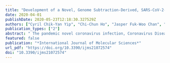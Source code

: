 ```yaml
---
title: "Development of a Novel, Genome Subtraction-Derived, SARS-CoV-2-Specific COVID-19-nsp2 Real-Time RT-PCR Assay and Its Evaluation Using Clinical Specimens"
date: 2020-04-01
publishDate: 2020-05-23T12:18:30.327529Z
authors: ["Cyril Chik-Yan Yip", "Chi-Chun Ho", "Jasper Fuk-Woo Chan", "Kelvin Kai-Wang To", "Helen Shuk-Ying Chan", "Sally Cheuk-Ying Wong", "Kit-Hang Leung", "Agnes Yim-Fong Fung", "Anthony Chin-Ki Ng", "Zijiao Zou", "Anthony Raymond Tam", "Tom Wai-Hin Chung", "Kwok-Hung Chan", "Ivan Fan-Ngai Hung", "Vincent Chi-Chung Cheng", "Owen Tak-Yin Tsang", "Stephen Kwok Wing Tsui", "Kwok-Yung Yuen"]
publication_types: ["2"]
abstract: " The pandemic novel coronavirus infection, Coronavirus Disease 2019 (COVID-19), has affected at least 190 countries or territories, with 465,915 confirmed cases and 21,031 deaths. In a containment-based strategy, rapid, sensitive and specific testing is important in epidemiological control and clinical management. Using 96 SARS-CoV-2 and 104 non-SARS-CoV-2 coronavirus genomes and our in-house program, GolayMetaMiner, four specific regions longer than 50 nucleotides in the SARS-CoV-2 genome were identified. Primers were designed to target the longest and previously untargeted nsp2 region and optimized as a probe-free real-time reverse transcription-polymerase chain reaction (RT-PCR) assay. The new COVID-19-nsp2 assay had a limit of detection (LOD) of 1.8 TCIDtextsubscript50/mL and did not amplify other human-pathogenic coronaviruses and respiratory viruses. Assay reproducibility in terms of cycle threshold (Cp) values was satisfactory, with the total imprecision (% CV) values well below 5%. Evaluation of the new assay using 59 clinical specimens from 14 confirmed cases showed 100% concordance with our previously developed COVID-19-RdRp/Hel reference assay. A rapid, sensitive, SARS-CoV-2-specific real-time RT-PCR assay, COVID-19-nsp2, was developed. "
featured: false
publication: "*International Journal of Molecular Sciences*"
url_pdf: "https://doi.org/10.3390/ijms21072574"
doi: "10.3390/ijms21072574"
---
```



